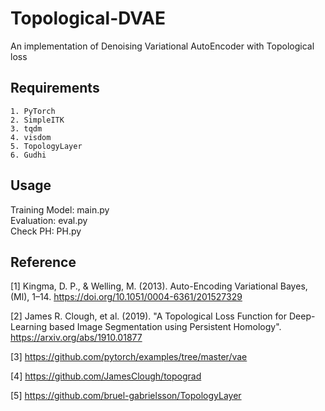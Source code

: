 # Topological-DVAE
An implementation of Denoising Variational AutoEncoder with Topological loss

## Requirements
```
1. PyTorch
2. SimpleITK
3. tqdm
4. visdom
5. TopologyLayer
6. Gudhi
```

## Usage
Training Model: main.py\
Evaluation: eval.py\
Check PH: PH.py

## Reference
[1] Kingma, D. P., & Welling, M. (2013). Auto-Encoding Variational Bayes, (Ml), 1–14. https://doi.org/10.1051/0004-6361/201527329

[2] James R. Clough, et al. (2019). "A Topological Loss Function for Deep-Learning based Image Segmentation using Persistent Homology". https://arxiv.org/abs/1910.01877

[3] https://github.com/pytorch/examples/tree/master/vae

[4] https://github.com/JamesClough/topograd

[5] https://github.com/bruel-gabrielsson/TopologyLayer
